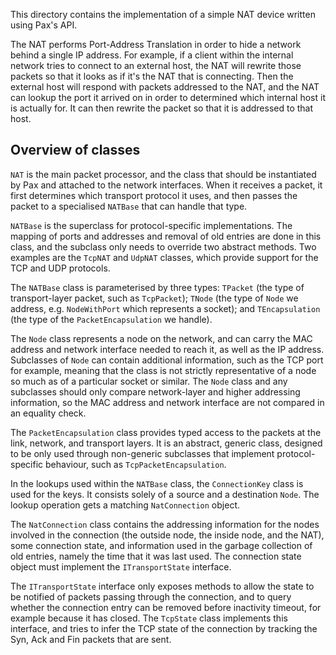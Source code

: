 This directory contains the implementation of a simple NAT device written using Pax's API.

The NAT performs Port-Address Translation in order to hide a network behind a single IP
address. For example, if a client within the internal network tries to connect to an
external host, the NAT will rewrite those packets so that it looks as if it's the NAT that
is connecting. Then the external host will respond with packets addressed to the NAT, and
the NAT can lookup the port it arrived on in order to determined which internal host it is
actually for. It can then rewrite the packet so that it is addressed to that host.

## Overview of classes
`NAT` is the main packet processor, and the class that should be instantiated by Pax
and attached to the network interfaces. When it receives a packet, it first determines
which transport protocol it uses, and then passes the packet to a specialised `NATBase`
that can handle that type.

`NATBase` is the superclass for protocol-specific implementations. The mapping of ports
and addresses and removal of old entries are done in this class, and the subclass only
needs to override two abstract methods. Two examples are the `TcpNAT` and `UdpNAT` classes,
which provide support for the TCP and UDP protocols.

The `NATBase` class is parameterised by three types: `TPacket` (the type of transport-layer
packet, such as `TcpPacket`); `TNode` (the type of `Node` we address, e.g. `NodeWithPort`
which represents a socket); and `TEncapsulation` (the type of the `PacketEncapsulation` we
handle).

The `Node` class represents a node on the network, and can carry the MAC address and network
interface needed to reach it, as well as the IP address. Subclasses of `Node` can contain
additional information, such as the TCP port for example, meaning that the class is not
strictly representative of a node so much as of a particular socket or similar. The `Node`
class and any subclasses should only compare network-layer and higher addressing information,
so the MAC address and network interface are not compared in an equality check.

The `PacketEncapsulation` class provides typed access to the packets at the link, network,
and transport layers. It is an abstract, generic class, designed to be only used through
non-generic subclasses that implement protocol-specific behaviour, such as
`TcpPacketEncapsulation`.

In the lookups used within the `NATBase` class, the `ConnectionKey` class is used for the
keys. It consists solely of a source and a destination `Node`. The lookup operation gets a
matching `NatConnection` object.

The `NatConnection` class contains the addressing information for the nodes involved in the
connection (the outside node, the inside node, and the NAT), some connection state, and
information used in the garbage collection of old entries, namely the time that it was
last used. The connection state object must implement the `ITransportState` interface.

The `ITransportState` interface only exposes methods to allow the state to be notified of
packets passing through the connection, and to query whether the connection entry can be
removed before inactivity timeout, for example because it has closed. The `TcpState` class
implements this interface, and tries to infer the TCP state of the connection by tracking
the Syn, Ack and Fin packets that are sent.
